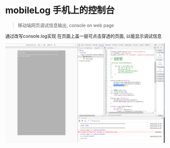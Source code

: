 # mobileLog 手机上的控制台
> 移动端网页调试信息输出, console on web page

通过改写console.log实现
在页面上盖一层可点击穿透的页面, 以能显示调试信息

![image](https://raw.githubusercontent.com/itkdqwzero/mobileLog/master/DEMO.jpg)
